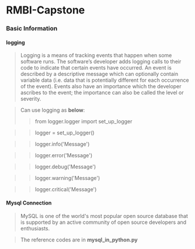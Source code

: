 # RMBI-Capstone

### Basic Information
#### logging
>Logging is a means of tracking events that happen when some software runs. The software’s developer adds logging calls to their code to indicate that certain events have occurred. An event is described by a descriptive message which can optionally contain variable data (i.e. data that is potentially different for each occurrence of the event). Events also have an importance which the developer ascribes to the event; the importance can also be called the level or severity.

>Can use logging as **below**:
>>from logger.logger import set_up_logger

>>logger = set_up_logger()

>>logger.info('Message')

>>logger.error('Message')

>>logger.debug('Message')

>>logger.warning('Message')

>>logger.critical('Message')

#### Mysql Connection
>MySQL is one of the world's most popular open source database that is supported by an active community of open source developers and enthusiasts.

>The reference codes are in **mysql_in_python.py**
